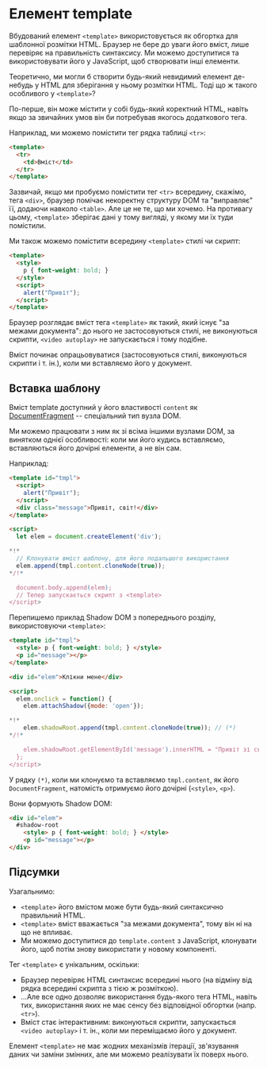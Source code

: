 
# Елемент template

Вбудований елемент `<template>` використовується як обгортка для шаблонної розмітки HTML. Браузер не бере до уваги його вміст, лише перевіряє на правильність синтаксису. Ми можемо доступитися та використовувати його у JavaScript, щоб створювати інші елементи.

Теоретично, ми могли б створити будь-який невидимий елемент де-небудь у HTML для зберігання у ньому розмітки HTML. Тоді що ж такого особливого у `<template>`?

По-перше, він може містити у собі будь-який коректний HTML, навіть якщо за звичайних умов він би потребував якогось додаткового тега.

Наприклад, ми можемо помістити тег рядка таблиці `<tr>`:
```html
<template>
  <tr>
    <td>Вміст</td>
  </tr>
</template>
```

Зазвичай, якщо ми пробуємо помістити тег `<tr>` всередину, скажімо, тега `<div>`, браузер помічає некоректну структуру DOM та "виправляє" її, додаючи навколо `<table>`. Але це не те, що ми хочемо. На противагу цьому, `<template>` зберігає дані у тому вигляді, у якому ми їх туди помістили.

Ми також можемо помістити всередину `<template>` стилі чи скрипт:

```html
<template>
  <style>
    p { font-weight: bold; }
  </style>
  <script>
    alert("Привіт");
  </script>
</template>
```

Браузер розглядає вміст тега `<template>` як такий, який існує "за межами документа": до нього не застосовуються стилі, не виконуються скрипти, `<video autoplay>` не запускається і тому подібне.

Вміст починає опрацьовуватися (застосовуються стилі, виконуються скрипти і т. ін.), коли ми вставляємо його у документ.

## Вставка шаблону

Вміст template доступний у його властивості `content` як [DocumentFragment](info:modifying-document#document-fragment) -- спеціальний тип вузла DOM.

Ми можемо працювати з ним як зі всіма іншими вузлами DOM, за винятком однієї особливості: коли ми його кудись вставляємо, вставляються його дочірні елементи, а не він сам.

Наприклад:

```html run
<template id="tmpl">
  <script>
    alert("Привіт");
  </script>
  <div class="message">Привіт, світ!</div>
</template>

<script>
  let elem = document.createElement('div');

*!*
  // Клонувати вміст шаблону, для його подальшого використання
  elem.append(tmpl.content.cloneNode(true));
*/!*

  document.body.append(elem);
  // Тепер запускається скрипт з <template>
</script>
```

Перепишемо приклад Shadow DOM з попереднього розділу, використовуючи `<template>`:

```html run untrusted autorun="no-epub" height=60
<template id="tmpl">
  <style> p { font-weight: bold; } </style>
  <p id="message"></p>
</template>

<div id="elem">Клікни мене</div>

<script>
  elem.onclick = function() {
    elem.attachShadow({mode: 'open'});

*!*
    elem.shadowRoot.append(tmpl.content.cloneNode(true)); // (*)
*/!*

    elem.shadowRoot.getElementById('message').innerHTML = "Привіт зі світу тіней!";
  };
</script>
```

У рядку `(*)`, коли ми клонуємо та вставляємо `tmpl.content`, як його `DocumentFragment`, натомість отримуємо його дочірні (`<style>`, `<p>`).

Вони формують Shadow DOM:

```html
<div id="elem">
  #shadow-root
    <style> p { font-weight: bold; } </style>
    <p id="message"></p>
</div>
```

## Підсумки

Узагальнимо:

- `<template>` його вмістом може бути будь-який синтаксично правильний HTML.
- `<template>` вміст вважається "за межами документа", тому він ні на що не впливає.
- Ми можемо доступитися до `template.content` з JavaScript, клонувати його, щоб потім знову використати у новому компоненті.

Тег `<template>` є унікальним, оскільки:

- Браузер перевіряє HTML синтаксис всередині нього (на відміну від рядка всередині скрипта з тією ж розміткою).
- ...Але все одно дозволяє використання будь-якого тега HTML, навіть тих, використання яких не має сенсу без відповідної обгортки (напр. `<tr>`).
- Вміст стає інтерактивним: виконуються скрипти, запускається `<video autoplay>` і т. ін., коли ми переміщаємо його у документ.

Елемент `<template>` не має жодних механізмів ітерації, зв'язування даних чи заміни змінних, але ми можемо реалізувати їх поверх нього.
